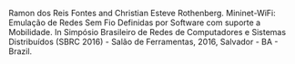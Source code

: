 Ramon dos Reis Fontes and Christian Esteve Rothenberg. Mininet-WiFi: Emulação de Redes Sem Fio Definidas por Software com suporte a Mobilidade. In Simpósio Brasileiro de Redes de
Computadores e Sistemas Distribuídos (SBRC 2016) - Salão de Ferramentas, 2016, Salvador - BA - Brazil.
